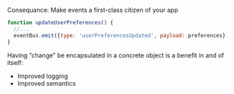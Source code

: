 Consequance: Make events a first-class citizen of your app

```js
function updateUserPreferences() {
  //...
  eventBus.emit({type: 'userPreferencesUpdated', payload: preferences})
}
```

Having “change” be encapsulated in a concrete object is a benefit in and of itself:

- Improved logging
- Improved semantics
